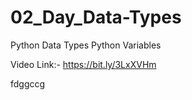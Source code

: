 # 02_Day_Data-Types
Python Data Types
Python Variables

Video Link:- https://bit.ly/3LxXVHm

fdggccg
